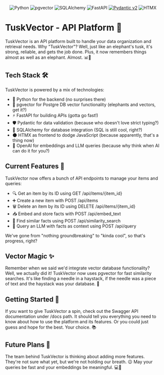 <div align="center">
  <img src="https://img.shields.io/badge/Python-3776AB?style=for-the-badge&logo=python&logoColor=white" alt="Python">
  <img src="https://img.shields.io/badge/pgvector-336791?style=for-the-badge&logo=postgresql&logoColor=white" alt="pgvector">
  <img src="https://img.shields.io/badge/SQLAlchemy%20⚗️-2B5B84?style=for-the-badge&logo=sqlalchemy&logoColor=white" alt="SQLAlchemy">
  <img src="https://img.shields.io/badge/FastAPI-005571?style=for-the-badge&logo=fastapi" alt="FastAPI">
  <a href="https://docs.pydantic.dev/latest/contributing/#badges"><img src="https://img.shields.io/endpoint?style=for-the-badge&url=https://raw.githubusercontent.com/pydantic/pydantic/main/docs/badge/v2.json" alt="Pydantic v2"></a>
  <img src="https://img.shields.io/badge/htmx-%23000000.svg?style=for-the-badge&logo=data:image/svg+xml;base64,PHN2ZyB4bWxucz0iaHR0cDovL3d3dy53My5vcmcvMjAwMC9zdmciIHZpZXdCb3g9IjAgMCAyNTYgMjU2Ij48cGF0aCBkPSJNMTcwLjQgODUuNGwtNDIuNCA0Mi40LTQyLjQtNDIuNEw2NCA5Ni41bDQyLjQgNDIuNC00Mi40IDQyLjQgMjEuMiAyMS4yIDQyLjQtNDIuNCA0Mi40IDQyLjQgMjEuMi0yMS4yLTQyLjQtNDIuNCA0Mi40LTQyLjR6IiBmaWxsPSIjZmZmIi8+PC9zdmc+" alt="HTMX">
</div>

# TuskVector - API Platform 🐘

TuskVector is an API platform built to handle your data organization and retrieval needs. Why "TuskVector"? Well, just like an elephant's tusk, it's strong, reliable, and gets the job done. Plus, it now remembers things almost as well as an elephant. Almost. 📊🧠

## Tech Stack 🛠️

TuskVector is powered by a mix of technologies:

- 🐍 Python for the backend (no surprises there)
- 🐘 pgvector for Postgre DB vector functionality (elephants and vectors, get it?)
- ⚡ FastAPI for building APIs (gotta go fast!)
- 🛡️ Pydantic for data validation (because who doesn't love strict typing?)
- 🧪 SQLAlchemy for database integration (SQL is still cool, right?)
- 🌑 HTMX as frontend to dodge JavaScript (because apparently, that's a thing now)
- 🤖 OpenAI for embeddings and LLM queries (because why think when AI can do it for you?)

## Current Features 🎉
TuskVector now offers a bunch of API endpoints to manage your items and queries:

- 🔍 Get an item by its ID using GET /api/items/{item_id}
- ➕ Create a new item with POST /api/items
- 🗑️ Delete an item by its ID using DELETE /api/items/{item_id}
- 📥 Embed and store facts with POST /api/embed_text
- 🔎 Find similar facts using POST /api/similarity_search
- 🧠 Query an LLM with facts as context using POST /api/query

We've gone from "nothing groundbreaking" to "kinda cool", so that's progress, right?

## Vector Magic ✨

Remember when we said we'd integrate vector database functionality? Well, we actually did it! TuskVector now uses pgvector for fast similarity searches. It's like finding a needle in a haystack, if the needle was a piece of text and the haystack was your database. 🧭

## Getting Started 🚀

If you want to give TuskVector a spin, check out the Swagger API documentation under /docs path. It should tell you everything you need to know about how to use the platform and its features. Or you could just guess and hope for the best. Your choice. 📚

## Future Plans 🔮

The team behind TuskVector is thinking about adding more features. They're not sure what yet, but we're not holding our breath. 😉
May your queries be fast and your embeddings be meaningful. 💻🐘